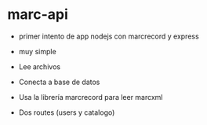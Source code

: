 # marc-api

- primer intento de app nodejs con marcrecord y express
- muy simple

- Lee archivos 
- Conecta a base de datos 
- Usa la librería marcrecord para leer marcxml
- Dos routes (users y catalogo) 



